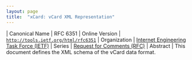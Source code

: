 ```yaml
---
layout: page
title:  "xCard: vCard XML Representation"
---
```


| Canonical Name | RFC 6351
| Online Version | [`http://tools.ietf.org/html/rfc6351`](http://tools.ietf.org/html/rfc6351)
| Organization | [Internet Engineering Task Force (IETF)](..)
| Series | [Request for Comments (RFC)](..)
| Abstract | This document defines the XML schema of the vCard data format.